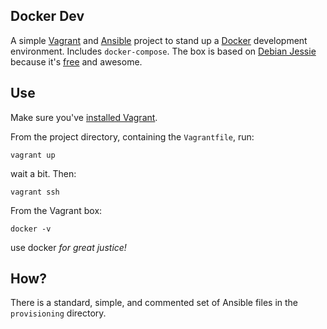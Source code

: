 ## Docker Dev

A simple [Vagrant][1] and [Ansible][2] project to stand up a [Docker][3]
development environment. Includes `docker-compose`. The box is based on
[Debian Jessie][5] because it's [free][6] and awesome.

## Use

Make sure you've [installed Vagrant][4].

From the project directory, containing the `Vagrantfile`, run:

    vagrant up

wait a bit. Then:

    vagrant ssh

From the Vagrant box:

    docker -v

use docker _for great justice!_

## How?

There is a standard, simple, and commented set of Ansible files in the
`provisioning` directory.


[1]: https://www.vagrantup.com "Vagrant"
[2]: http://docs.ansible.com/ansible/index.html "Ansible docs"
[3]: https://docker.com
[4]: https://www.vagrantup.com/docs/installation/ "Vagrant installation"
[5]: https://www.debian.org "Debian The Universal Operating System"
[6]: https://www.debian.org/intro/free "Freedom"
